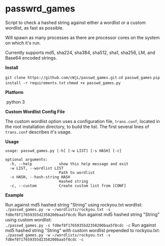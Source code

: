 # passwrd_games


Script to check a hashed string against either a wordlist or a custom wordlist, as fast as possible.<br />

Will spawn as many processes as there are processor cores on the system on which it's run.<br />

Currently supports md5, sha224, sha384, sha512, sha1, sha256, LM, and Base64 encoded strings.<br /> 

**Install**

```git clone https://github.com/cWjL/passwd_games.git```
```cd passwd_games```
```pip install -r requirements.txt```
```chmod +x passwd_games.py```

**Platform**

&nbsp;python 3

**Custom Wordlist Config File**

The custom wordlist option uses a configuration file, ```trans.conf```, located in the root installation directory, to build the list. The first several lines of ```trans.conf``` describes it's usage.

**Usage**
```
usage: passwd_games.py [-h] [-w LIST] [-s HASH] [-c]

optional arguments:
  -h, --help            show this help message and exit
  -w LIST, --wordlist LIST
                        Path to wordlist
  -s HASH, --hash-string HASH
                        Hashed string
  -c, --custom          Create custom list from [CONF]
```

**Example**

Run against md5 hashed string "String" using rockyou.txt wordlist:<br />
```./passwd_games.py -w ~/wordlists/rockyou.txt -s fd8ef8f17659355d2358200baa5f8cdc```
Run against md5 hashed string "String" using custom wordlist:<br />
```./passwd_games.py -s fd8ef8f17659355d2358200baa5f8cdc -c```
Run against md5 hashed string "String" with custom wordlist prepended to rockyou.txt:<br />
```./passwd_games.py -w ~/wordlists/rockyou.txt -s fd8ef8f17659355d2358200baa5f8cdc -c```
